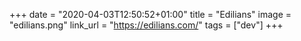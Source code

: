 +++
date = "2020-04-03T12:50:52+01:00"
title = "Edilians"
image = "edilians.png"
link_url = "https://edilians.com/"
tags = ["dev"]
+++